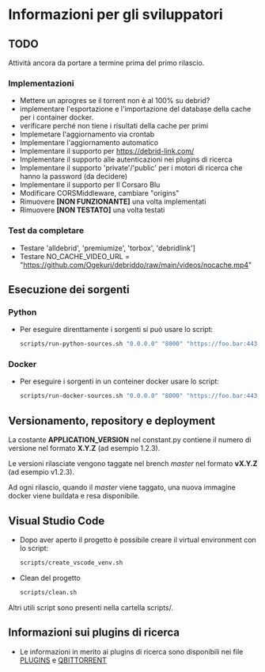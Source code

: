
# Informazioni per gli sviluppatori

## TODO

Attività ancora da portare a termine prima del primo rilascio.

### Implementazioni

* Mettere un aprogres se il torrent non è al 100% su debrid?
* implementare l'esportazione e l'importazione del database della cache per i container docker.
* verificare perché non tiene i risultati della cache per primi
* Implemetare l'aggiornamento via crontab
* Implementare l'aggiornamento automatico
* Implementare il supporto per https://debrid-link.com/
* Implementare il supporto alle autenticazioni nei plugins di ricerca
* Implementare il supporto 'private'/'public' per i motori di ricerca che hanno la password (da decidere)
* Implementare il supporto per Il Corsaro Blu
* Modificare CORSMiddleware, cambiare "origins"
* Rimuovere **[NON FUNZIONANTE]** una volta implementati
* Rimuovere **[NON TESTATO]** una volta testati

### Test da completare

- Testare 'alldebrid', 'premiumize', 'torbox', 'debridlink']
- Testare NO_CACHE_VIDEO_URL = "https://github.com/Ogekuri/debriddo/raw/main/videos/nocache.mp4"

## Esecuzione dei sorgenti

### Python

- Per eseguire direnttamente i sorgenti si può usare lo script:
    ```sh
    scripts/run-python-sources.sh "0.0.0.0" "8000" "https://foo.bar:443" "dev"
    ```
### Docker

- Per eseguire i sorgenti in un conteiner docker usare lo script:
    ```sh
    scripts/run-docker-sources.sh "0.0.0.0" "8000" "https://foo.bar:443" "dev"
    ```

## Versionamento, repository e deployment

La costante **APPLICATION_VERSION** nel constant.py contiene il numero di versione nel formato **X.Y.Z** (ad esempio 1.2.3).

Le versioni rilasciate vengono taggate nel brench *master* nel formato **vX.Y.Z** (ad esempio v1.2.3).

Ad ogni rilascio, quando il *master* viene taggato, una nuova immagine docker viene buildata e resa disponibile.

## Visual Studio Code

- Dopo aver aperto il progetto è possibile creare il virtual environment con lo script:
    ```sh
    scripts/create_vscode_venv.sh
    ```

- Clean del progetto
    ```sh
    scripts/clean.sh
    ```
Altri utili script sono presenti nella cartella scripts/.

## Informazioni sui plugins di ricerca

- Le informazioni in merito ai plugins di ricerca sono disponibili nei file [PLUGINS](search/PLUGINS.md) e [QBITTORRENT](search/plugins/QBITTORRENT.md)


